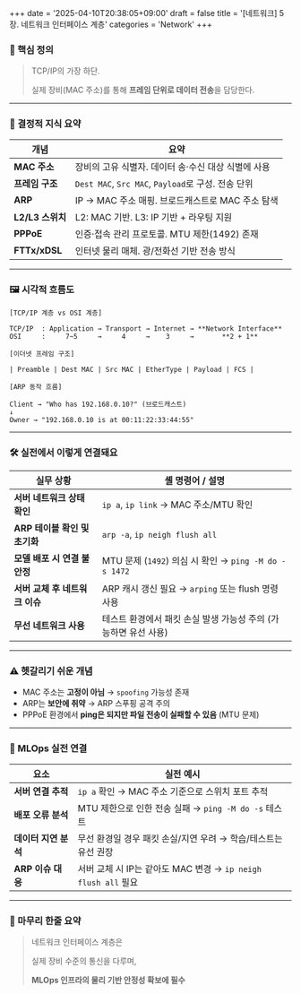 +++
date = '2025-04-10T20:38:05+09:00'
draft = false
title = '[네트워크] 5장. 네트워크 인터페이스 계층'
categories = 'Network'
+++

### 📌 핵심 정의

> TCP/IP의 가장 하단.
> 
> 
> 실제 장비(MAC 주소)를 통해 **프레임 단위로 데이터 전송**을 담당한다.
> 

---

### 🧠 결정적 지식 요약

| 개념 | 요약 |
| --- | --- |
| **MAC 주소** | 장비의 고유 식별자. 데이터 송·수신 대상 식별에 사용 |
| **프레임 구조** | `Dest MAC`, `Src MAC`, `Payload`로 구성. 전송 단위 |
| **ARP** | IP → MAC 주소 매핑. 브로드캐스트로 MAC 주소 탐색 |
| **L2/L3 스위치** | L2: MAC 기반. L3: IP 기반 + 라우팅 지원 |
| **PPPoE** | 인증·접속 관리 프로토콜. MTU 제한(1492) 존재 |
| **FTTx/xDSL** | 인터넷 물리 매체. 광/전화선 기반 전송 방식 |

---

### 🖼️ 시각적 흐름도

```
[TCP/IP 계층 vs OSI 계층]

TCP/IP  : Application → Transport → Internet → **Network Interface**
OSI     :     7~5     →     4     →    3     →       **2 + 1**

[이더넷 프레임 구조]

| Preamble | Dest MAC | Src MAC | EtherType | Payload | FCS |

[ARP 동작 흐름]

Client → "Who has 192.168.0.10?" (브로드캐스트)
↓
Owner → "192.168.0.10 is at 00:11:22:33:44:55"
```

---

### 🛠️ 실전에서 이렇게 연결돼요

| 실무 상황 | 셸 명령어 / 설명 |
| --- | --- |
| **서버 네트워크 상태 확인** | `ip a`, `ip link` → MAC 주소/MTU 확인 |
| **ARP 테이블 확인 및 초기화** | `arp -a`, `ip neigh flush all` |
| **모델 배포 시 연결 불안정** | MTU 문제 (`1492`) 의심 시 확인 → `ping -M do -s 1472` |
| **서버 교체 후 네트워크 이슈** | ARP 캐시 갱신 필요 → `arping` 또는 flush 명령 사용 |
| **무선 네트워크 사용** | 테스트 환경에서 패킷 손실 발생 가능성 주의 (가능하면 유선 사용) |

---

### ⚠️ 헷갈리기 쉬운 개념

- MAC 주소는 **고정이 아님** → `spoofing` 가능성 존재
- ARP는 **보안에 취약** → ARP 스푸핑 공격 주의
- PPPoE 환경에서 **ping은 되지만 파일 전송이 실패할 수 있음** (MTU 문제)

---

### 🔧 MLOps 실전 연결

| 요소 | 실전 예시 |
| --- | --- |
| **서버 연결 추적** | `ip a` 확인 → MAC 주소 기준으로 스위치 포트 추적 |
| **배포 오류 분석** | MTU 제한으로 인한 전송 실패 → `ping -M do -s` 테스트 |
| **데이터 지연 분석** | 무선 환경일 경우 패킷 손실/지연 우려 → 학습/테스트는 유선 권장 |
| **ARP 이슈 대응** | 서버 교체 시 IP는 같아도 MAC 변경 → `ip neigh flush all` 필요 |

---

### 🏁 마무리 한줄 요약

> 네트워크 인터페이스 계층은
> 
> 
> 실제 장비 수준의 통신을 다루며,
> 
> **MLOps 인프라의 물리 기반 안정성 확보에 필수**
>
